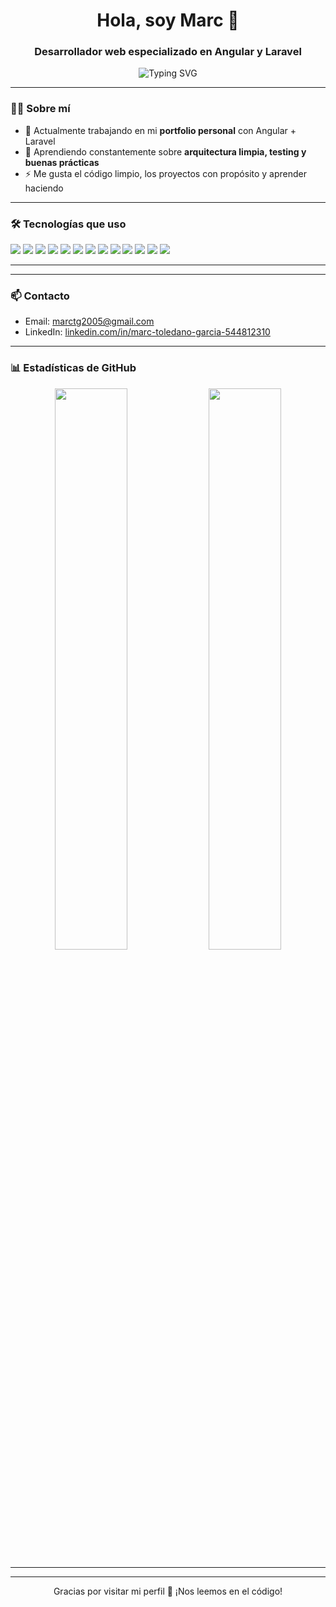 <h1 align="center">Hola, soy Marc 👋</h1>
<h3 align="center">Desarrollador web especializado en Angular y Laravel</h3>

<p align="center">
  <img src="https://readme-typing-svg.herokuapp.com?center=true&vCenter=true&lines=Apasionado+por+el+desarrollo+web;Frontend+en+Angular;Backend+con+Laravel;Siempre+aprendiendo+y+creando" alt="Typing SVG" />
</p>

---

### 🧑‍💻 Sobre mí

- 🎯 Actualmente trabajando en mi **portfolio personal** con Angular + Laravel
- 🧠 Aprendiendo constantemente sobre **arquitectura limpia, testing y buenas prácticas**
- ⚡ Me gusta el código limpio, los proyectos con propósito y aprender haciendo

---

### 🛠️ Tecnologías que uso
<p>
  <img src="https://img.shields.io/badge/-HTML5-E34F26?style=for-the-badge&logo=html5&logoColor=white" />
  <img src="https://img.shields.io/badge/-CSS3-1572B6?style=for-the-badge&logo=css3&logoColor=white" />
  <img src="https://img.shields.io/badge/-JavaScript-F7DF1E?style=for-the-badge&logo=javascript&logoColor=black" />
  <img src="https://img.shields.io/badge/-PHP-777BB4?style=for-the-badge&logo=php&logoColor=white" />
  <img src="https://img.shields.io/badge/-MySQL-005C84?style=for-the-badge&logo=mysql&logoColor=white" />
  <img src="https://img.shields.io/badge/-Node.js-339933?style=for-the-badge&logo=nodedotjs&logoColor=white" />
  <img src="https://img.shields.io/badge/-Git-F05032?style=for-the-badge&logo=git&logoColor=white" />
  <img src="https://img.shields.io/badge/-Bootstrap-7952B3?style=for-the-badge&logo=bootstrap&logoColor=white" />
  <img src="https://img.shields.io/badge/-Angular-DD0031?style=for-the-badge&logo=angular&logoColor=white" />
  <img src="https://img.shields.io/badge/-Laravel-FF2D20?style=for-the-badge&logo=laravel&logoColor=white" />
  <img src="https://img.shields.io/badge/-Java-007396?style=for-the-badge&logo=java&logoColor=white" />
  <img src="https://img.shields.io/badge/-TypeScript-3178C6?style=for-the-badge&logo=typescript&logoColor=white" />
  <img src="https://img.shields.io/badge/-TailwindCSS-38B2AC?style=for-the-badge&logo=tailwind-css&logoColor=white" />
</p>


---

<!---
### 🚀 Proyectos destacados

| Proyecto | Descripción | Tecnologías |
|---------|-------------|-------------|
| 🧑‍💼 **Portfolio Personal** | Mi web profesional donde muestro mis proyectos y habilidades | Angular · Tailwind · Laravel API | 
| 📦 **Gestor de Productos** | CRUD completo de productos con buscador y paginación | Angular · Laravel · MySQL |
| 📬 **Formulario de contacto con backend** | Formulario que guarda y envía datos al servidor | Angular Reactive Forms · Laravel Mail |

> 👉 Visita mi portfolio en: [https://miportfolio.com](https://miportfolio.com)
-->
---

### 📫 Contacto

- Email: marctg2005@gmail.com
- LinkedIn: [linkedin.com/in/marc-toledano-garcia-544812310]([https://linkedin.com/in/tuusuario](https://www.linkedin.com/in/marc-toledano-garcia-544812310))
<!--- Portfolio: [miportfolio.com](https://miportfolio.com) --->

---

### 📊 Estadísticas de GitHub

<p align="center">
  <img src="https://github-readme-stats.vercel.app/api?username=marc-tg&show_icons=true&theme=radical" width="48%" />
  <img src="https://github-readme-stats.vercel.app/api/top-langs/?username=marc-tg&layout=compact&theme=radical" width="48%" />
</p>

---
<!---
### 🧠 Frase que me representa

> *"Si no puedes explicarlo con claridad, entonces no lo entiendes lo suficiente."* – Albert Einstein
-->
---

<p align="center">
  Gracias por visitar mi perfil 🙌 ¡Nos leemos en el código!
</p>

